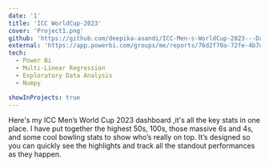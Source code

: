 ```yaml
---
date: '1'
title: 'ICC WorldCup-2023'
cover: 'Project1.png'
github: 'https://github.com/deepika-asandi/ICC-Men-s-WorldCup-2023---DashBoard'
external: 'https://app.powerbi.com/groups/me/reports/76d2f70a-72fe-4b7d-8d59-08b50e7ff513/ReportSectionde41476183359d6c78f6?experience=power-bi'
tech:
  - Power Bi
  - Multi-Linear Regression
  - Exploratory Data Analysis
  - Numpy

showInProjects: true
---
```


Here's my ICC Men’s World Cup 2023 dashboard ,it's all the key stats in one place. I have put together the highest 50s, 100s, those massive 6s and 4s, and some cool bowling stats to show who’s really on top. It’s designed so you can quickly see the highlights and track all the standout performances as they happen.
